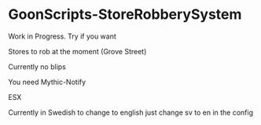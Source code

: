 # GoonScripts-StoreRobberySystem
 
Work in Progress. Try if you want

Stores to rob at the moment (Grove Street)

Currently no blips

You need Mythic-Notify

ESX

Currently in Swedish to change to english just change sv to en in the config

